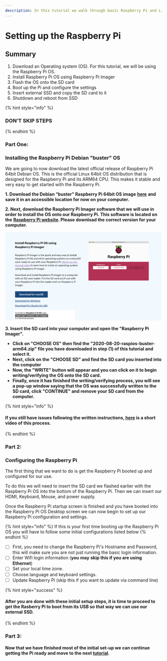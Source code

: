 ```yaml
---
description: In this tutorial we walk through basic Raspberry Pi and Linux Set Up
---
```


# Setting up the Raspberry Pi

## Summary <a id="h.vrhvb96nxxe9"></a>

1. Download an Operating system \(OS\). For this tutorial, we will be using the Raspberry Pi OS.
2. Install Raspberry Pi OS using Raspberry Pi Imager 
3. Flash the OS onto the SD card
4. Boot up the Pi and configure the settings 
5. Insert external SSD and copy the SD card to it
6. Shutdown and reboot from SSD



{% hint style="info" %}
### DON’T SKIP STEPS
{% endhint %}

### **Part One:**

### Installing the Raspberry Pi Debian "buster" OS <a id="h.lpv6ciisjqp3"></a>

We are going to now download the latest official release of Raspberry Pi 64bit Debian OS. This is the official Linux 64bit OS distribution that is designed for the Raspberry Pi and its ARM64 CPU. This makes it stable and very easy to get started with the Raspberry Pi.

**1. Download the Debian “buster” Raspberry Pi 64bit OS image** [**here**](https://downloads.raspberrypi.org/raspios_arm64/images/raspios_arm64-2020-08-24/2020-08-20-raspios-buster-arm64.zip) **and save it in an accessible location for now on your computer.**  


**2. Next, download the Raspberry Pi Imager software that we will use in order to install the OS onto our  Raspberry Pi. This software is located on the** [**Raspberry Pi website**](https://www.raspberrypi.org/software/)**. Please download the correct version for your computer.** 

![](../../.gitbook/assets/screen-shot-2021-03-12-at-5.36.30-pm.png)

 **3. Insert the SD card into your computer and open the "Raspberry Pi Imager".**

*  **Click on "CHOOSE OS"  then find the "2020-08-20-raspios-buster-arm64.zip" file you have downloaded in step \(1\) of this tutorial and select it.** 
* **Next, click on the "CHOOSE SD" and find the SD card you inserted into the computer** 
* **Now, the "WRITE" button will appear and you can click on it to begin writing/verifying the OS onto the SD card.**  
* **Finally, once it has finished the writing/verifying process, you will see a pop-up window saying that the OS was successfully written to the SD card, click "CONTINUE" and remove your SD card from the computer.** 

{% hint style="info" %}
#### **If you still have issues following the written instructions,** [**here**](https://www.youtube.com/watch?v=J024soVgEeM) **is a short video of this process.**
{% endhint %}

### Part 2:

### Configuring the Raspberry Pi

The first thing that we want to do is get the Raspberry Pi booted up and configured for our use.

To do this we will need to insert the SD card we flashed earlier with the Raspberry Pi OS into the bottom of the Raspberry Pi. Then we can insert our HDMI, Keyboard, Mouse, and power supply.

Once the Raspberry Pi startup screen is finished and you have booted into the Raspberry Pi OS Desktop screen we can now begin to set up our Raspberry Pi configuration and settings.

{% hint style="info" %}
If this is your first time booting up the Raspberry Pi OS you will have to follow some initial configurations listed below
{% endhint %}

* [ ] First, you need to change the Raspberry Pi's Hostname and Password, this will make sure you are not just running the basic login information.
* [ ] Enter Wifi login information \(**you** **may** **skip this if you are using Ethernet**\)
* [ ] Set your local time zone.
* [ ] Choose language and keyboard settings.
* [ ] Update Raspberry Pi \(skip this if you want to update via command line\)

{% hint style="success" %}
#### After you are done with these initial setup steps, it is time to proceed to get the Rasberry Pi to boot from its USB so that way we can use our external SSD. 
{% endhint %}

### Part 3:





#### Now that we have finished most of the initial set-up we can continue getting the Pi ready and move to the next [tutorial](tutorial-2-testnet.md).



